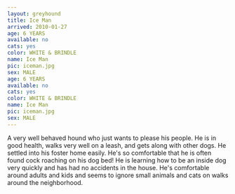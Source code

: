 ```yaml
---
layout: greyhound
title: Ice Man
arrived: 2010-01-27
age: 6 YEARS
available: no
cats: yes
color: WHITE & BRINDLE
name: Ice Man
pic: iceman.jpg
sex: MALE
age: 6 YEARS
available: no
cats: yes
color: WHITE & BRINDLE
name: Ice Man
pic: iceman.jpg
sex: MALE
---
```



A very well behaved hound who just wants to please his people. He is in good health, walks very well on a leash, and
gets along with other dogs. He settled into his foster home easily. He's so comfortable that he is often found cock
roaching on his dog bed! He is learning how to be an inside dog very quickly and has had no accidents in the house. He's
comfortable around adults and kids and seems to ignore small animals and cats on walks around the neighborhood.
